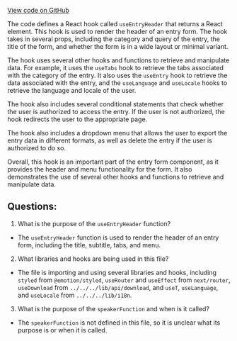 [View code on GitHub](https://github.com/technologiestiftung/kulturdaten-frontend/blob/master/components/pages/helpers/useEntryHeader.tsx)

The code defines a React hook called `useEntryHeader` that returns a React element. This hook is used to render the header of an entry form. The hook takes in several props, including the category and query of the entry, the title of the form, and whether the form is in a wide layout or minimal variant. 

The hook uses several other hooks and functions to retrieve and manipulate data. For example, it uses the `useTabs` hook to retrieve the tabs associated with the category of the entry. It also uses the `useEntry` hook to retrieve the data associated with the entry, and the `useLanguage` and `useLocale` hooks to retrieve the language and locale of the user. 

The hook also includes several conditional statements that check whether the user is authorized to access the entry. If the user is not authorized, the hook redirects the user to the appropriate page. 

The hook also includes a dropdown menu that allows the user to export the entry data in different formats, as well as delete the entry if the user is authorized to do so. 

Overall, this hook is an important part of the entry form component, as it provides the header and menu functionality for the form. It also demonstrates the use of several other hooks and functions to retrieve and manipulate data.
## Questions: 
 1. What is the purpose of the `useEntryHeader` function?
- The `useEntryHeader` function is used to render the header of an entry form, including the title, subtitle, tabs, and menu.

2. What libraries and hooks are being used in this file?
- The file is importing and using several libraries and hooks, including `styled` from `@emotion/styled`, `useRouter` and `useEffect` from `next/router`, `useDownload` from `../../../lib/api/download`, and `useT`, `useLanguage`, and `useLocale` from `../../../lib/i18n`.

3. What is the purpose of the `speakerFunction` and when is it called?
- The `speakerFunction` is not defined in this file, so it is unclear what its purpose is or when it is called.
